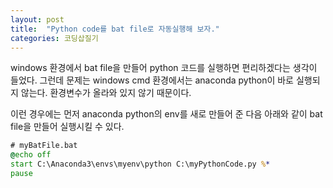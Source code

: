 ```yaml
---
layout: post
title:  "Python code를 bat file로 자동실행해 보자."
categories: 코딩삽질기
---
```


windows 환경에서 bat file을 만들어 python 코드를 실행하면 편리하겠다는 생각이 들었다. 그런데 문제는 windows cmd 환경에서는 anaconda python이 바로 실행되지 않는다. 환경변수가 올라와 있지 않기 때문이다.

이런 경우에는 먼저 anaconda python의 env를 새로 만들어 준 다음 아래와 같이 bat file을 만들어 실행시킬 수 있다.

```bat
# myBatFile.bat
@echo off
start C:\Anaconda3\envs\myenv\python C:\myPythonCode.py %*
pause
```
